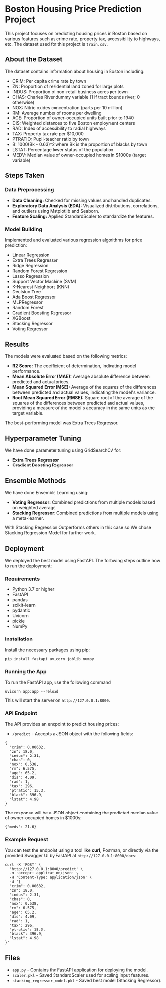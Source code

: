 <h1>Boston Housing Price Prediction Project</h1>
<p>This project focuses on predicting housing prices in Boston based on various features such as crime rate, property tax, accessibility to highways, etc. The dataset used for this project is <code>train.csv</code>.</p>

<h2>About the Dataset</h2>
<p>The dataset contains information about housing in Boston including:</p>
<ul>
  <li>CRIM: Per capita crime rate by town</li>
  <li>ZN: Proportion of residential land zoned for large plots</li>
  <li>INDUS: Proportion of non-retail business acres per town</li>
  <li>CHAS: Charles River dummy variable (1 if tract bounds river; 0 otherwise)</li>
  <li>NOX: Nitric oxides concentration (parts per 10 million)</li>
  <li>RM: Average number of rooms per dwelling</li>
  <li>AGE: Proportion of owner-occupied units built prior to 1940</li>
  <li>DIS: Weighted distances to five Boston employment centers</li>
  <li>RAD: Index of accessibility to radial highways</li>
  <li>TAX: Property tax rate per $10,000</li>
  <li>PTRATIO: Pupil-teacher ratio by town</li>
  <li>B: 1000(Bk - 0.63)^2 where Bk is the proportion of blacks by town</li>
  <li>LSTAT: Percentage lower status of the population</li>
  <li>MEDV: Median value of owner-occupied homes in $1000s (target variable)</li>
</ul>

<h2>Steps Taken</h2>
<h3>Data Preprocessing</h3>
<ul>
  <li><strong>Data Cleaning:</strong> Checked for missing values and handled duplicates.</li>
  <li><strong>Exploratory Data Analysis (EDA):</strong> Visualized distributions, correlations, and outliers using Matplotlib and Seaborn.</li>
  <li><strong>Feature Scaling:</strong> Applied StandardScaler to standardize the features.</li>
</ul>

<h3>Model Building</h3>
<p>Implemented and evaluated various regression algorithms for price prediction:</p>
<ul>
  <li>Linear Regression</li>
  <li>Extra Trees Regressor</li>
  <li>Ridge Regression</li>
  <li>Random Forest Regression</li>
  <li>Lasso Regression</li>
  <li>Support Vector Machine (SVM)</li>
  <li>K-Nearest Neighbors (KNN)</li>
  <li>Decision Tree</li>
  <li>Ada Boost Regressor</li>
  <li>MLPRegressor</li>
  <li>Random Forest</li>
  <li>Gradient Boosting Regressor</li>
  <li>XGBoost</li>
  <li>Stacking Regressor</li>
  <li>Voting Regressor</li>
</ul>

<h2>Results</h2>
<p>The models were evaluated based on the following metrics:</p>
<ul>
  <li><strong>R2 Score:</strong> The coefficient of determination, indicating model performance.</li>
  <li><strong>Mean Absolute Error (MAE):</strong> Average absolute difference between predicted and actual prices.</li>
  <li><strong>Mean Squared Error (MSE):</strong> Average of the squares of the differences between predicted and actual values, indicating the model's variance.</li>
  <li><strong>Root Mean Squared Error (RMSE):</strong> Square root of the average of the squares of the differences between predicted and actual values, providing a measure of the model's accuracy in the same units as the target variable.</li>
</ul>
<p>The best-performing model was Extra Trees Regressor.</p>

<h2>Hyperparameter Tuning</h2>
<p>We have done parameter tuning using GridSearchCV for:</p>
<ul>
  <li><strong>Extra Trees Regressor</strong></li>
  <li><strong>Gradient Boosting Regressor</strong></li>
</ul>

<h2>Ensemble Methods</h2>
<p>We have done Ensemble Learning using:</p>
<ul>
  <li><strong>Voting Regressor:</strong> Combined predictions from multiple models based on weighted average.</li>
  <li><strong>Stacking Regressor:</strong> Combined predictions from multiple models using a meta-learner.</li>
</ul>
<p>With Stacking Regression Outperforms others in this case so We chose Stacking Regression Model for further work.</p>

<h2>Deployment</h2>
<p>We deployed the best model using FastAPI. The following steps outline how to run the deployment:</p>



<h3>Requirements</h3>
<ul>
  <li>Python 3.7 or higher</li>
  <li>FastAPI</li>
  <li>pandas</li>
  <li>scikit-learn</li>
  <li>pydantic</li>
  <li>Uvicorn</li>
  <li>pickle</li>
  <li>NumPy</li>
</ul>
<h3>Installation</h3>
<p>Install the necessary packages using pip:</p>
<pre><code>pip install fastapi uvicorn joblib numpy</code></pre>


<h3>Running the App</h3>
<p>To run the FastAPI app, use the following command:</p>
<pre><code>uvicorn app:app --reload</code></pre>
<p>This will start the server on <code>http://127.0.0.1:8000</code>.</p>

<h3>API Endpoint</h3>
<p>The API provides an endpoint to predict housing prices:</p>
<ul>
  <li><code>/predict</code> - Accepts a JSON object with the following fields:</li>
</ul>
<pre><code>{
  "crim": 0.00632,
  "zn": 18.0,
  "indus": 2.31,
  "chas": 0,
  "nox": 0.538,
  "rm": 6.575,
  "age": 65.2,
  "dis": 4.09,
  "rad": 1,
  "tax": 296,
  "ptratio": 15.3,
  "black": 396.9,
  "lstat": 4.98
}</code></pre>
<p>The response will be a JSON object containing the predicted median value of owner-occupied homes in $1000s:</p>
<pre><code>{"medv": 21.6}</code></pre>

<h3>Example Request</h3>
<p>You can test the endpoint using a tool like <strong>curl</strong>, Postman, or directly via the provided Swagger UI by FastAPI at <code>http://127.0.0.1:8000/docs</code>:</p>
<pre><code>curl -X 'POST' \
  'http://127.0.0.1:8000/predict' \
  -H 'accept: application/json' \
  -H 'Content-Type: application/json' \
  -d '{
  "crim": 0.00632,
  "zn": 18.0,
  "indus": 2.31,
  "chas": 0,
  "nox": 0.538,
  "rm": 6.575,
  "age": 65.2,
  "dis": 4.09,
  "rad": 1,
  "tax": 296,
  "ptratio": 15.3,
  "black": 396.9,
  "lstat": 4.98
}'</code></pre>

<h2>Files</h2>
<ul>
  <li><code>app.py</code> - Contains the FastAPI application for deploying the model.</li>
  <li><code>scaler.pkl</code> - Saved StandardScaler used for scaling input features.</li>
  <li><code>stacking_regressor_model.pkl</code> - Saved best model (Stacking Regressor).</li>
</ul>
